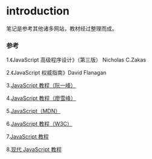 # introduction

笔记是参考其他诸多网站，教材经过整理而成。

### 参考

1.《JavaScript 高级程序设计》（第三版） Nicholas C.Zakas

2.《JavaScript 权威指南》David Flanagan

3.[JavaScript 教程（阮一峰）](https://wangdoc.com/javascript/index.html)

4.[JavaScript 教程（廖雪峰）](https://www.liaoxuefeng.com/wiki/001434446689867b27157e896e74d51a89c25cc8b43bdb3000)

5.[JavaScript（MDN）](https://developer.mozilla.org/zh-CN/docs/Web/JavaScript)

6.[JavaScript 教程（W3C）](https://www.w3school.com.cn/js/index.asp)

7.[JavaScript 教程](https://www.runoob.com/js/js-tutorial.html)

8.[现代 JavaScript 教程](https://zh.javascript.info/)

